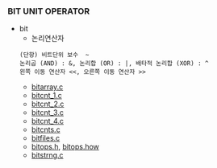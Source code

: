 ### BIT UNIT OPERATOR
* bit
  * 논리연산자
  ```
  (단항) 비트단위 보수	~
  논리곱 (AND) : &, 논리합 (OR) : |, 배타적 논리합 (XOR) : ^
  왼쪽 이동 연산자 <<, 오른쪽 이동 연산자 >>
  ```
  * [bitarray.c](https://github.com/vonj/snippets.org/blob/master/bitarray.c)
  * [bitcnt_1.c](https://github.com/vonj/snippets.org/blob/master/bitcnt_1.c)
  * [bitcnt_2.c](https://github.com/vonj/snippets.org/blob/master/bitcnt_2.c)
  * [bitcnt_3.c](https://github.com/vonj/snippets.org/blob/master/bitcnt_3.c)
  * [bitcnt_4.c](https://github.com/vonj/snippets.org/blob/master/bitcnt_4.c)
  * [bitcnts.c](https://github.com/vonj/snippets.org/blob/master/bitcnts.c)
  * [bitfiles.c](https://github.com/vonj/snippets.org/blob/master/bitfiles.c)
  * [bitops.h](https://github.com/vonj/snippets.org/blob/master/bitops.h), [bitops.how](https://github.com/vonj/snippets.org/blob/master/bitops.how)
  * [bitstrng.c](https://github.com/vonj/snippets.org/blob/master/bitstrng.c)
